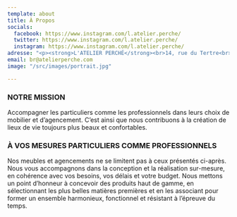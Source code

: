 ```yaml
---
template: about
title: À Propos
socials:
  facebook: https://www.instagram.com/l.atelier.perche/
  twitter: https://www.instagram.com/l.atelier.perche/
  instagram: https://www.instagram.com/l.atelier.perche/
adresse: "<p><strong>L'ATELIER PERCHÉ</strong><br>14, rue du Tertre<br>61400 Mortagne-au-Perche</p>"
email: br@atelierperche.com
image: "/src/images/portrait.jpg"

---
```

### NOTRE MISSION

Accompagner les particuliers comme les professionnels dans leurs choix de mobilier et d’agencement. C’est ainsi que nous contribuons à la création de lieux de vie toujours plus beaux et confortables.

### À VOS MESURES PARTICULIERS COMME PROFESSIONNELS

Nos meubles et agencements ne se limitent pas à ceux présentés ci-après. Nous vous accompagnons dans la conception et la réalisation sur-mesure, en cohérence avec vos besoins, vos délais et votre budget.  Nous mettons un point d’honneur à concevoir des produits haut de gamme, en sélectionnant les plus belles matières premières et en les associant pour former un ensemble harmonieux, fonctionnel et résistant à l’épreuve du temps.